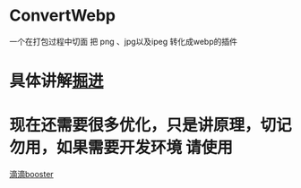 # ConvertWebp
一个在打包过程中切面 把 png 、jpg以及ipeg 转化成webp的插件
# 具体讲解[掘进](https://juejin.cn/post/6970935549905338405)
# 现在还需要很多优化，只是讲原理，切记勿用，如果需要开发环境 请使用
[滴滴booster](https://github.com/didi/booster)
